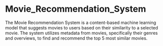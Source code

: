 # Movie_Recommendation_System
The Movie Recommendation System is a content-based machine learning model that suggests movies to users based on their similarity to a selected movie. The system utilizes metadata from movies, specifically their genres and overviews, to find and recommend the top 5 most similar movies.
